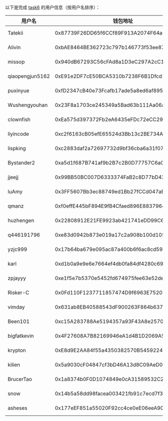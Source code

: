 以下是完成 [task6](../task/task6.md) 的用户信息（按用户名排序）：

|    用户名     | 钱包地址                                   | tx                                                                                                               |
|---------------|--------------------------------------------|------------------------------------------------------------------------------------------------------------------|
| Tatekii         | 0x87739F26DD65f6CCf89F913A2074F64a6aC710E3 | [4 MON](https://testnet.monadexplorer.com/tx/0x266722f07b3faf2063908268932619e5553b90f37c69a14656ed41dcd6a62098) |
| Alivin          | 0xbAE8464BE362723c797b146773f53ee879794623 | [4 MON]() |
| missop          | 0x940dB67293C56cFAd8a1D3eC297A2cC1A4b10e4B | [4 MON](https://testnet.monadexplorer.com/tx/0x241df2348a934120d688b4c12eb0992f243ced962a74f54f3bd3c4f3983f213b) |
| qiaopengjun5162 | 0xE91e2DF7cE50BCA5310b7238F6B1Dfcd15566bE5 | [4 MON](https://testnet.monadexplorer.com/tx/0x3a69c5d5102076d3aa23d413b0550bd16d7aaaa68dc4970de5ec98589e3474db) |
| puxinyue        | 0xfD2347cB40e73Fcafb17ade5a8ed6af895eD1c5c | [4 MON](https://testnet.monadexplorer.com/tx/0xb3e7b1a1a4a0049870be1ac41d9124a7f39e87774ab7c14f154a7446edf122de) |
| Wushengyouhan   | 0x23F8a1703ce245349a5Bad63b111Aa06ada7bB30 | [4 MON](https://testnet.monadexplorer.com/tx/0x9c85923bac62f6be12c44a8253c52d5308eacbe9d1fd53ff8f71cbe191eaf6af) |
| clownfish       | 0xEa575d397372Fb2eA6435eFDc72eCC29BecfC396 | [4 MON](https://testnet.monadexplorer.com/tx/0x1424a98fc826bca59d92227e81b924c59318fd4c4e63a82739f33ea438f05104) |
| liyincode       | 0xc2f6163cB05efE65524d3Bb13c2BE734A6916385 | [4 MON](https://testnet.monadexplorer.com/tx/0xd898561dadbb9e58827ec8272ea9ee971865f6df29b06854be747d32d0c9c711) |
| lispking        | 0xc2883daf2a72697732d9bf36cba6a31f07c4d472 | [4 MON](https://testnet.monadexplorer.com/tx/0x298025c8459fbb127da0a16d71ce9dc8aea01b34f9c892ab90d5e359c90542e9) |
| Bystander2      | 0xa5d1f687B741af9b2B7c2B0D77757C6a0De69055 | [4 MON](https://testnet.monadexplorer.com/tx/0x7ce974be6e3866ca6d16330f46b216c6f3ff4be52c2f28f3f38135fb1273627c) |
| jjeejj          | 0x99BB50BC007D6333374FaB2c8D77bD43Fe9Ce2F9 | [4 MON](https://testnet.monadexplorer.com/tx/0xa6a23d8333bf3a33f171c0a25429ba02c8835b6236c02f5975d059f1314ac7c0) |
| luAmy           | 0x3FF5607Bb3ec88749ed1Bb27fCCd047aBf60619e | [4 MON](https://testnet.monadexplorer.com/tx/0x5aff9d033e417f4ae628b4642037b447e9cc74d3c36549e8188ccda7d1e16394) |
| qmanz           | 0xf0effE445bF894E9fB4Cfaed896E8837964Ba223 | [4 MON](https://testnet.monadexplorer.com/tx/0x8a555115606bf16150a026c850eb93aab7c058729ee0e225f8cd51103ab57a59) |
| huzhengen       | 0x22808912E21FE9923ab421741eDD99C611A2661C | [4 MON](https://testnet.monadexplorer.com/tx/0xab6a89bdbb43d080b2597fca4c6152136563d8fa3f6b42b209529447dd08e9f0) |
| q446191796      | 0xe83d0942b873e019a17c2a908b100d1051387ca3 | [4 MON](https://testnet.monadexplorer.com/tx/0xc06b9ba4b8f7dfd923b61030679944045264ef0d32502a35267cac30477d4f92) |
| yzjc999         | 0x17b64ba679e095ac87a400b6f6ac8cd591b517f9 | [4 MON](https://testnet.monadexplorer.com/tx/0xe9e394125ecdb2f7d1da8a2c40c4873fc55492d70dc3d9c68f7052206405d3cb) |
| karl            | 0xd1b0a9e9e6e7664ef4db0fa84df4280c69333333 | [4 MON](https://testnet.monadexplorer.com/tx/0x73c3a3e9943ed70e62c19ae5e5e96f1a7d391ce3dfa7ed68400f20a24204bc70) |
| zpjayyy         | 0xe1f5e7b5370e5452fd674975fee63e52de283545 | [4 MON](https://testnet.monadexplorer.com/tx/0x3346a711b54c95c323286fd9e63fe930409a6cd7a6a7a8a2e12b0a22c0f79c72) |
| Risker-C        | 0x0Fd110F1237711857474D9f6963E75206798fB91 | [4 MON](https://testnet.monvision.io/tx/0x928f67c51a2ace2e7a9f322628ef424995d2ac9e20d91720207f1f69eb6c6ece) |
| vimday          | 0x631ab8EB40588543dF900263F864b6376d56A587 | [4 MON](https://testnet.monadexplorer.com/tx/0x9bcc297c56380842f3822893aeba1cfc5e6d187a7cdcc829ce2ca6db170d008c) |
| Been101         | 0xc15A283788Ae5194357a93F43A8e257046235cfd | [4 MON](https://testnet.monadexplorer.com/tx/0xb8b214fddc1774064ada215faa416c2857463d7b41b400b852fed8c0bf2d3638) |
| bigfatkevin     | 0x4F27608A7B82169946eA1d4B1D2069A52BA446aC | [4 MON](https://testnet.monadexplorer.com/tx/0x93b3f46de822f99b1f2618844a609080309b672923141a6aa01aaff7a41500a6) |
| krypton         | 0xE8d9E2AA84f55a4350382570B545922405Cdb493 | [4 MON](https://testnet.monadexplorer.com/tx/0xb298189d3a912d547ac89232a58ea3d235cb2620cbb9fd676961f25e2f325900) |
| kilien          | 0x5a9030cF04847cf3bD46A13d8C09AeD007673E0f | [4 MON](https://testnet.monadexplorer.com/tx/0x46e29883213aafa21524719ee1842cdd15da2e740fc7d304cb6deb068c2a3a68) |
| BrucerTao       | 0x1a8374b0F0D1074849e0cA31589532C2ad2806d8 | [4 MON](https://testnet.monadexplorer.com/tx/0xa7000dfd4de2ca33084da5cd234480ee8c51ba4c74aa90313d8f363bb748fa86) |
| snow            | 0x14b5a58dd98facea003421fb91c7ecd7f3741ff0 | [4 MON](https://testnet.monadexplorer.com/tx/0x0045ef568b1529eaba58c3c5b83d4f026dc2f21ab1bf49ce7842f98980c13f97) |
| asheses         | 0x177eEF851a55020F92cc4ce0eE06eeA9062cf34B | [4 MON](https://testnet.monadexplorer.com/tx/0xfb71ce0cc30245097412b90f939d4b3e04383f610c78d8a76ad553080c9121fa) |